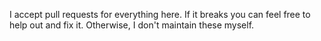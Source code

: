 I accept pull requests for everything here. If it breaks you can feel free to help out and fix it. Otherwise, I don't maintain these myself.
